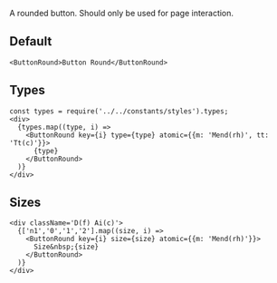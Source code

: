A rounded button. Should only be used for page interaction.

## Default

    <ButtonRound>Button Round</ButtonRound>

## Types

    const types = require('../../constants/styles').types;
    <div>
      {types.map((type, i) =>
        <ButtonRound key={i} type={type} atomic={{m: 'Mend(rh)', tt: 'Tt(c)'}}>
          {type}
        </ButtonRound>
      )}
    </div>

## Sizes

    <div className='D(f) Ai(c)'>
      {['n1','0','1','2'].map((size, i) =>
        <ButtonRound key={i} size={size} atomic={{m: 'Mend(rh)'}}>
          Size&nbsp;{size}
        </ButtonRound>
      )}
    </div>
